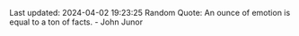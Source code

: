 Last updated: 2024-04-02 19:23:25
Random Quote: An ounce of emotion is equal to a ton of facts. - John Junor